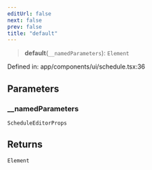 ```yaml
---
editUrl: false
next: false
prev: false
title: "default"
---
```


> **default**(`__namedParameters`): `Element`

Defined in: app/components/ui/schedule.tsx:36

## Parameters

### \_\_namedParameters

`ScheduleEditorProps`

## Returns

`Element`

